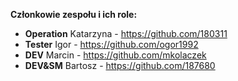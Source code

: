 **Członkowie zespołu i ich role:**
 * **Operation** Katarzyna - https://github.com/180311 
 * **Tester** Igor - https://github.com/ogor1992
 * **DEV** Marcin - https://github.com/mkolaczek
 * **DEV&SM** Bartosz - https://github.com/187680
